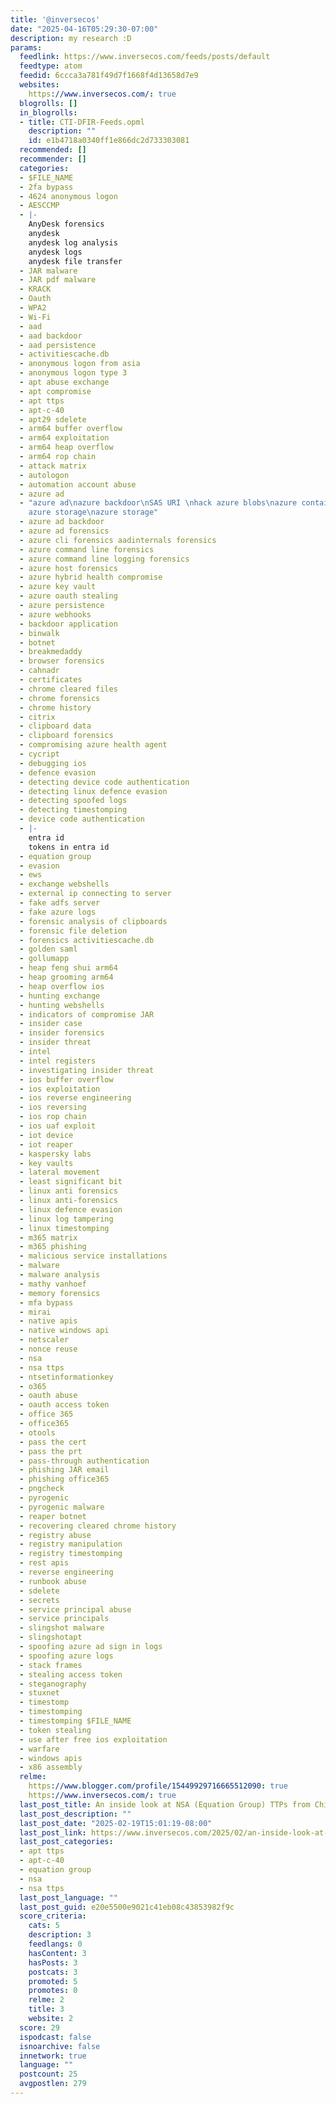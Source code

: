 ```yaml
---
title: '@inversecos'
date: "2025-04-16T05:29:30-07:00"
description: my research :D
params:
  feedlink: https://www.inversecos.com/feeds/posts/default
  feedtype: atom
  feedid: 6ccca3a781f49d7f1668f4d13658d7e9
  websites:
    https://www.inversecos.com/: true
  blogrolls: []
  in_blogrolls:
  - title: CTI-DFIR-Feeds.opml
    description: ""
    id: e1b4718a0340ff1e866dc2d733303081
  recommended: []
  recommender: []
  categories:
  - $FILE_NAME
  - 2fa bypass
  - 4624 anonymous logon
  - AESCCMP
  - |-
    AnyDesk forensics
    anydesk
    anydesk log analysis
    anydesk logs
    anydesk file transfer
  - JAR malware
  - JAR pdf malware
  - KRACK
  - Oauth
  - WPA2
  - Wi-Fi
  - aad
  - aad backdoor
  - aad persistence
  - activitiescache.db
  - anonymous logon from asia
  - anonymous logon type 3
  - apt abuse exchange
  - apt compromise
  - apt ttps
  - apt-c-40
  - apt29 sdelete
  - arm64 buffer overflow
  - arm64 exploitation
  - arm64 heap overflow
  - arm64 rop chain
  - attack matrix
  - autologon
  - automation account abuse
  - azure ad
  - "azure ad\nazure backdoor\nSAS URI \nhack azure blobs\nazure containers\ndetecting
    azure storage\nazure storage"
  - azure ad backdoor
  - azure ad forensics
  - azure cli forensics aadinternals forensics
  - azure command line forensics
  - azure command line logging forensics
  - azure host forensics
  - azure hybrid health compromise
  - azure key vault
  - azure oauth stealing
  - azure persistence
  - azure webhooks
  - backdoor application
  - binwalk
  - botnet
  - breakmedaddy
  - browser forensics
  - cahnadr
  - certificates
  - chrome cleared files
  - chrome forensics
  - chrome history
  - citrix
  - clipboard data
  - clipboard forensics
  - compromising azure health agent
  - cycript
  - debugging ios
  - defence evasion
  - detecting device code authentication
  - detecting linux defence evasion
  - detecting spoofed logs
  - detecting timestomping
  - device code authentication
  - |-
    entra id
    tokens in entra id
  - equation group
  - evasion
  - ews
  - exchange webshells
  - external ip connecting to server
  - fake adfs server
  - fake azure logs
  - forensic analysis of clipboards
  - forensic file deletion
  - forensics activitiescache.db
  - golden saml
  - gollumapp
  - heap feng shui arm64
  - heap grooming arm64
  - heap overflow ios
  - hunting exchange
  - hunting webshells
  - indicators of compromise JAR
  - insider case
  - insider forensics
  - insider threat
  - intel
  - intel registers
  - investigating insider threat
  - ios buffer overflow
  - ios exploitation
  - ios reverse engineering
  - ios reversing
  - ios rop chain
  - ios uaf exploit
  - iot device
  - iot reaper
  - kaspersky labs
  - key vaults
  - lateral movement
  - least significant bit
  - linux anti forensics
  - linux anti-forensics
  - linux defence evasion
  - linux log tampering
  - linux timestomping
  - m365 matrix
  - m365 phishing
  - malicious service installations
  - malware
  - malware analysis
  - mathy vanhoef
  - memory forensics
  - mfa bypass
  - mirai
  - native apis
  - native windows api
  - netscaler
  - nonce reuse
  - nsa
  - nsa ttps
  - ntsetinformationkey
  - o365
  - oauth abuse
  - oauth access token
  - office 365
  - office365
  - otools
  - pass the cert
  - pass the prt
  - pass-through authentication
  - phishing JAR email
  - phishing office365
  - pngcheck
  - pyrogenic
  - pyrogenic malware
  - reaper botnet
  - recovering cleared chrome history
  - registry abuse
  - registry manipulation
  - registry timestomping
  - rest apis
  - reverse engineering
  - runbook abuse
  - sdelete
  - secrets
  - service principal abuse
  - service principals
  - slingshot malware
  - slingshotapt
  - spoofing azure ad sign in logs
  - spoofing azure logs
  - stack frames
  - stealing access token
  - steganography
  - stuxnet
  - timestomp
  - timestomping
  - timestomping $FILE_NAME
  - token stealing
  - use after free ios exploitation
  - warfare
  - windows apis
  - x86 assembly
  relme:
    https://www.blogger.com/profile/15449929716665512090: true
    https://www.inversecos.com/: true
  last_post_title: An inside look at NSA (Equation Group) TTPs from China’s lense
  last_post_description: ""
  last_post_date: "2025-02-19T15:01:19-08:00"
  last_post_link: https://www.inversecos.com/2025/02/an-inside-look-at-nsa-equation-group.html
  last_post_categories:
  - apt ttps
  - apt-c-40
  - equation group
  - nsa
  - nsa ttps
  last_post_language: ""
  last_post_guid: e20e5500e9021c41eb08c43853982f9c
  score_criteria:
    cats: 5
    description: 3
    feedlangs: 0
    hasContent: 3
    hasPosts: 3
    postcats: 3
    promoted: 5
    promotes: 0
    relme: 2
    title: 3
    website: 2
  score: 29
  ispodcast: false
  isnoarchive: false
  innetwork: true
  language: ""
  postcount: 25
  avgpostlen: 279
---
```

